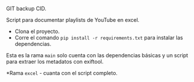 GIT backup CID.

Script para documentar playlists de YouTube en excel.

- Clona el proyecto.
- Corre el comando ```pip install -r requirements.txt``` para instalar las dependencias.

Esta es la rama ```main``` solo cuenta con las dependencias básicas y un script para extraer los metadatos con exiftool.

*Rama ```excel``` - cuanta con el script completo.
